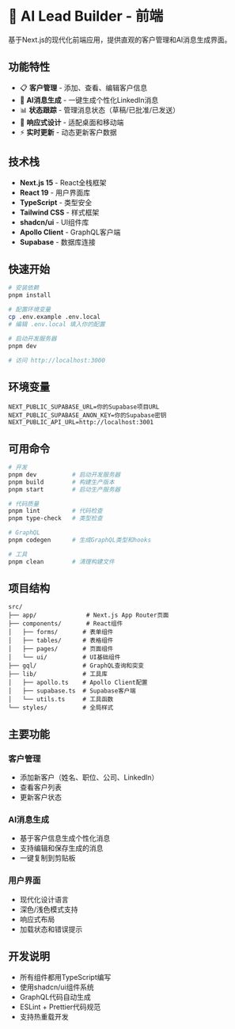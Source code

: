 # 🎨 AI Lead Builder - 前端

基于Next.js的现代化前端应用，提供直观的客户管理和AI消息生成界面。

## 功能特性

- 📋 **客户管理** - 添加、查看、编辑客户信息
- 💬 **AI消息生成** - 一键生成个性化LinkedIn消息
- 📊 **状态跟踪** - 管理消息状态（草稿/已批准/已发送）
- 📱 **响应式设计** - 适配桌面和移动端
- ⚡ **实时更新** - 动态更新客户数据

## 技术栈

- **Next.js 15** - React全栈框架
- **React 19** - 用户界面库
- **TypeScript** - 类型安全
- **Tailwind CSS** - 样式框架
- **shadcn/ui** - UI组件库
- **Apollo Client** - GraphQL客户端
- **Supabase** - 数据库连接

## 快速开始

```bash
# 安装依赖
pnpm install

# 配置环境变量
cp .env.example .env.local
# 编辑 .env.local 填入你的配置

# 启动开发服务器
pnpm dev

# 访问 http://localhost:3000
```

## 环境变量

```env
NEXT_PUBLIC_SUPABASE_URL=你的Supabase项目URL
NEXT_PUBLIC_SUPABASE_ANON_KEY=你的Supabase密钥
NEXT_PUBLIC_API_URL=http://localhost:3001
```

## 可用命令

```bash
# 开发
pnpm dev          # 启动开发服务器
pnpm build        # 构建生产版本
pnpm start        # 启动生产服务器

# 代码质量
pnpm lint         # 代码检查
pnpm type-check   # 类型检查

# GraphQL
pnpm codegen      # 生成GraphQL类型和hooks

# 工具
pnpm clean        # 清理构建文件
```

## 项目结构

```
src/
├── app/              # Next.js App Router页面
├── components/       # React组件
│   ├── forms/       # 表单组件
│   ├── tables/      # 表格组件
│   ├── pages/       # 页面组件
│   └── ui/          # UI基础组件
├── gql/             # GraphQL查询和突变
├── lib/             # 工具库
│   ├── apollo.ts    # Apollo Client配置
│   ├── supabase.ts  # Supabase客户端
│   └── utils.ts     # 工具函数
└── styles/          # 全局样式
```

## 主要功能

### 客户管理
- 添加新客户（姓名、职位、公司、LinkedIn）
- 查看客户列表
- 更新客户状态

### AI消息生成
- 基于客户信息生成个性化消息
- 支持编辑和保存生成的消息
- 一键复制到剪贴板

### 用户界面
- 现代化设计语言
- 深色/浅色模式支持
- 响应式布局
- 加载状态和错误提示

## 开发说明

- 所有组件都用TypeScript编写
- 使用shadcn/ui组件系统
- GraphQL代码自动生成
- ESLint + Prettier代码规范
- 支持热重载开发 
